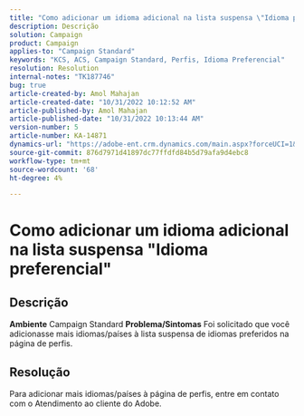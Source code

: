 ```yaml
---
title: "Como adicionar um idioma adicional na lista suspensa \"Idioma preferencial\""
description: Descrição
solution: Campaign
product: Campaign
applies-to: "Campaign Standard"
keywords: "KCS, ACS, Campaign Standard, Perfis, Idioma Preferencial"
resolution: Resolution
internal-notes: "TK187746"
bug: true
article-created-by: Amol Mahajan
article-created-date: "10/31/2022 10:12:52 AM"
article-published-by: Amol Mahajan
article-published-date: "10/31/2022 10:13:44 AM"
version-number: 5
article-number: KA-14871
dynamics-url: "https://adobe-ent.crm.dynamics.com/main.aspx?forceUCI=1&pagetype=entityrecord&etn=knowledgearticle&id=bb163392-0459-ed11-9561-6045bd006079"
source-git-commit: 876d7971d41897dc77ffdfd84b5d79afa9d4ebc8
workflow-type: tm+mt
source-wordcount: '68'
ht-degree: 4%

---
```


# Como adicionar um idioma adicional na lista suspensa &quot;Idioma preferencial&quot;

## Descrição

<b>Ambiente</b>
Campaign Standard
<b>Problema/Sintomas</b>
Foi solicitado que você adicionasse mais idiomas/países à lista suspensa de idiomas preferidos na página de perfis.


## Resolução


Para adicionar mais idiomas/países à página de perfis, entre em contato com o Atendimento ao cliente do Adobe.
